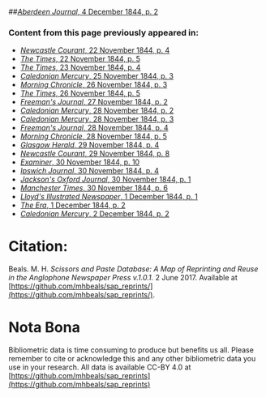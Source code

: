 ##[*Aberdeen Journal*, 4 December 1844, p. 2](https://mhbeals.github.io/sap_html/Aberdeen-Journal/Aberdeen-Journal-4-December-1844-p-2)

### Content from this page previously appeared in:
+ [*Newcastle Courant*, 22 November 1844, p. 4](https://mhbeals.github.io/sap_html/Newcastle-Courant/Newcastle-Courant-22-November-1844-p-4)
+ [*The Times*, 22 November 1844, p. 5](https://mhbeals.github.io/sap_html/The-Times/The-Times-22-November-1844-p-5)
+ [*The Times*, 23 November 1844, p. 4](https://mhbeals.github.io/sap_html/The-Times/The-Times-23-November-1844-p-4)
+ [*Caledonian Mercury*, 25 November 1844, p. 3](https://mhbeals.github.io/sap_html/Caledonian-Mercury/Caledonian-Mercury-25-November-1844-p-3)
+ [*Morning Chronicle*, 26 November 1844, p. 3](https://mhbeals.github.io/sap_html/Morning-Chronicle/Morning-Chronicle-26-November-1844-p-3)
+ [*The Times*, 26 November 1844, p. 5](https://mhbeals.github.io/sap_html/The-Times/The-Times-26-November-1844-p-5)
+ [*Freeman's Journal*, 27 November 1844, p. 2](https://mhbeals.github.io/sap_html/Freeman's-Journal/Freeman's-Journal-27-November-1844-p-2)
+ [*Caledonian Mercury*, 28 November 1844, p. 2](https://mhbeals.github.io/sap_html/Caledonian-Mercury/Caledonian-Mercury-28-November-1844-p-2)
+ [*Caledonian Mercury*, 28 November 1844, p. 3](https://mhbeals.github.io/sap_html/Caledonian-Mercury/Caledonian-Mercury-28-November-1844-p-3)
+ [*Freeman's Journal*, 28 November 1844, p. 4](https://mhbeals.github.io/sap_html/Freeman's-Journal/Freeman's-Journal-28-November-1844-p-4)
+ [*Morning Chronicle*, 28 November 1844, p. 5](https://mhbeals.github.io/sap_html/Morning-Chronicle/Morning-Chronicle-28-November-1844-p-5)
+ [*Glasgow Herald*, 29 November 1844, p. 4](https://mhbeals.github.io/sap_html/Glasgow-Herald/Glasgow-Herald-29-November-1844-p-4)
+ [*Newcastle Courant*, 29 November 1844, p. 8](https://mhbeals.github.io/sap_html/Newcastle-Courant/Newcastle-Courant-29-November-1844-p-8)
+ [*Examiner*, 30 November 1844, p. 10](https://mhbeals.github.io/sap_html/Examiner/Examiner-30-November-1844-p-10)
+ [*Ipswich Journal*, 30 November 1844, p. 4](https://mhbeals.github.io/sap_html/Ipswich-Journal/Ipswich-Journal-30-November-1844-p-4)
+ [*Jackson's Oxford Journal*, 30 November 1844, p. 1](https://mhbeals.github.io/sap_html/Jackson's-Oxford-Journal/Jackson's-Oxford-Journal-30-November-1844-p-1)
+ [*Manchester Times*, 30 November 1844, p. 6](https://mhbeals.github.io/sap_html/Manchester-Times/Manchester-Times-30-November-1844-p-6)
+ [*Lloyd's Illustrated Newspaper*, 1 December 1844, p. 1](https://mhbeals.github.io/sap_html/Lloyd's-Illustrated-Newspaper/Lloyd's-Illustrated-Newspaper-1-December-1844-p-1)
+ [*The Era*, 1 December 1844, p. 2](https://mhbeals.github.io/sap_html/The-Era/The-Era-1-December-1844-p-2)
+ [*Caledonian Mercury*, 2 December 1844, p. 2](https://mhbeals.github.io/sap_html/Caledonian-Mercury/Caledonian-Mercury-2-December-1844-p-2)
                    
# Citation: 

Beals. M. H. *Scissors and Paste Database: A Map of Reprinting and Reuse in the Anglophone Newspaper Press v.1.0.1.* 2 June 2017. Available at [https://github.com/mhbeals/sap_reprints/](https://github.com/mhbeals/sap_reprints/). 
                    
# Nota Bona

Bibliometric data is time consuming to produce but benefits us all. Please remember to cite or acknowledge this and any other bibliometric data you use in your research. All data is available CC-BY 4.0 at [https://github.com/mhbeals/sap_reprints](https://github.com/mhbeals/sap_reprints)